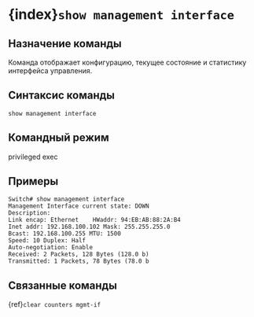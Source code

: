 # {index}`show management interface`

## Назначение команды
Команда отображает конфигурацию, текущее состояние и статистику интерфейса управления.

## Синтаксис команды
```
show management interface
```

## Командный режим
privileged exec

## Примеры
```console
Switch# show management interface
Management Interface current state: DOWN
Description:
Link encap: Ethernet    HWaddr: 94:EB:AB:88:2A:B4
Inet addr: 192.168.100.102 Mask: 255.255.255.0
Bcast: 192.168.100.255 MTU: 1500
Speed: 10 Duplex: Half
Auto-negotiation: Enable
Received: 2 Packets, 128 Bytes (128.0 b)
Transmitted: 1 Packets, 78 Bytes (78.0 b
```

## Связанные команды
{ref}`clear counters mgmt-if`